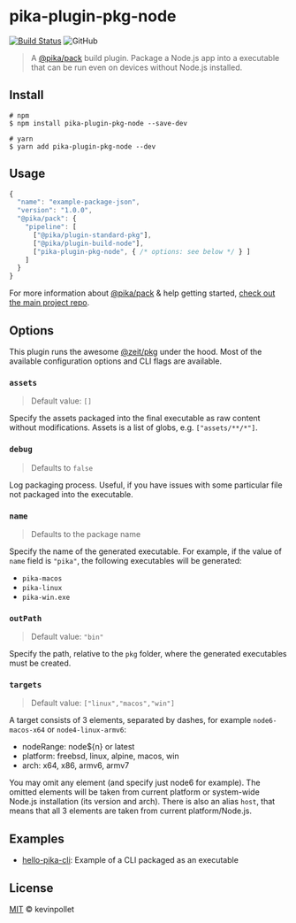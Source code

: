 # pika-plugin-pkg-node

[![Build Status](https://dev.azure.com/kevinpollet/pika-plugin-pkg-node/_apis/build/status/kevinpollet.pika-plugin-pkg-node?branchName=master)](https://dev.azure.com/kevinpollet/pika-plugin-pkg-node/_build/latest?definitionId=5&branchName=master) ![GitHub](https://img.shields.io/github/license/kevinpollet/pika-plugin-pkg-node.svg?color=blue)

> A [@pika/pack][1] build plugin. Package a Node.js app into a executable that can be run even on devices without Node.js installed.

## Install

```shell
# npm
$ npm install pika-plugin-pkg-node --save-dev

# yarn
$ yarn add pika-plugin-pkg-node --dev
```

## Usage

```js
{
  "name": "example-package-json",
  "version": "1.0.0",
  "@pika/pack": {
    "pipeline": [
      ["@pika/plugin-standard-pkg"],
      ["@pika/plugin-build-node"],
      ["pika-plugin-pkg-node", { /* options: see below */ } ]
    ]
  }
}
```

For more information about [@pika/pack][1] & help getting started, [check out the main project repo][1].

## Options

This plugin runs the awesome [@zeit/pkg][2] under the hood. Most of the available configuration options and CLI flags are available.

### `assets`

> Default value: `[]`

Specify the assets packaged into the final executable as raw content without modifications. Assets is a list of globs, e.g. `["assets/**/*"]`.

### `debug`

> Defaults to `false`

Log packaging process. Useful, if you have issues with some particular file not packaged into the executable.

### `name`

> Defaults to the package name

Specify the name of the generated executable. For example, if the value of `name` field is `"pika"`, the following executables will be generated:

- `pika-macos`
- `pika-linux`
- `pika-win.exe`

### `outPath`

> Default value: `"bin"`

Specify the path, relative to the `pkg` folder, where the generated executables must be created.

### `targets`

> Default value: `["linux","macos","win"]`

A target consists of 3 elements, separated by dashes, for example `node6-macos-x64` or `node4-linux-armv6`:

- nodeRange: node\${n} or latest
- platform: freebsd, linux, alpine, macos, win
- arch: x64, x86, armv6, armv7

You may omit any element (and specify just node6 for example). The omitted elements will be taken from current platform or system-wide Node.js installation (its version and arch). There is also an alias `host`, that means that all 3 elements are taken from current platform/Node.js.

## Examples

- [hello-pika-cli](./examples/hello-pika-cli): Example of a CLI packaged as an executable

## License

[MIT](./LICENSE.md) © kevinpollet

[1]: https://github.com/pikapkg/pack
[2]: https://github.com/zeit/pkg
